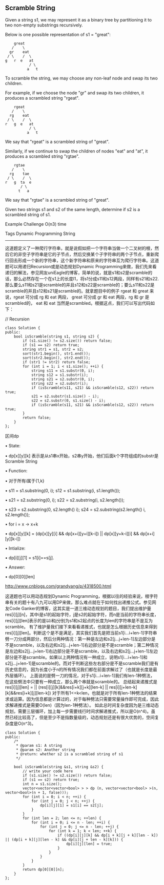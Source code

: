 ## Scramble String ##

Given a string s1, we may represent it as a binary tree by partitioning it to two non-empty substrings recursively.

Below is one possible representation of s1 = "great":

	    great
	   /    \
	  gr    eat
	 / \    /  \
	g   r  e   at
	           / \
	          a   t
To scramble the string, we may choose any non-leaf node and swap its two children.

For example, if we choose the node "gr" and swap its two children, it produces a scrambled string "rgeat".

	    rgeat
	   /    \
	  rg    eat
	 / \    /  \
	r   g  e   at
	           / \
	          a   t
We say that "rgeat" is a scrambled string of "great".

Similarly, if we continue to swap the children of nodes "eat" and "at", it produces a scrambled string "rgtae".

	    rgtae
	   /    \
	  rg    tae
	 / \    /  \
	r   g  ta  e
	       / \
	      t   a
We say that "rgtae" is a scrambled string of "great".

Given two strings s1 and s2 of the same length, determine if s2 is a scrambled string of s1.

Example
Challenge 
O(n3) time

Tags 
Dynamic Programming String

----------
这道题定义了一种爬行字符串，就是说假如把一个字符串当做一个二叉树的根，然后它的非空子字符串是它的子节点，然后交换某个子字符串的两个子节点，重新爬行回去形成一个新的字符串，这个新字符串和原来的字符串互为爬行字符串。这道题可以用递归Recursion或是动态规划Dynamic Programming来做，我们先来看递归的解法，参见网友uniEagle的博客，简单的说，就是s1和s2是scramble的话，那么必然存在一个在s1上的长度l1，将s1分成s11和s12两段，同样有s21和s22.那么要么s11和s21是scramble的并且s12和s22是scramble的；要么s11和s22是scramble的并且s12和s21是scramble的。就拿题目中的例子 rgeat 和 great 来说，rgeat 可分成 rg 和 eat 两段， great 可分成 gr 和 eat 两段，rg 和 gr 是scrambled的， eat 和 eat 当然是scrambled。根据这点，我们可以写出代码如下：

// Recursion

	class Solution {
	public:
	    bool isScramble(string s1, string s2) {
	        if (s1.size() != s2.size()) return false;
	        if (s1 == s2) return true;
	        string str1 = s1, str2 = s2;
	        sort(str1.begin(), str1.end());
	        sort(str2.begin(), str2.end());
	        if (str1 != str2) return false;
	        for (int i = 1; i < s1.size(); ++i) {
	            string s11 = s1.substr(0, i);
	            string s12 = s1.substr(i);
	            string s21 = s2.substr(0, i);
	            string s22 = s2.substr(i);
	            if (isScramble(s11, s21) && isScramble(s12, s22)) return true;
	            s21 = s2.substr(s1.size() - i);
	            s22 = s2.substr(0, s1.size() - i);
	            if (isScramble(s11, s21) && isScramble(s12, s22)) return true;
	        }
	        return false;
	    }
	};

区间dp

• State:

• dp[x][y][k] 表示是从s1串x开始，s2串y开始，他们后面k个字符组成的substr是Scramble String

• Function:

• 对于所有i属于{1,k}

• s11 = s1.substring(0, i); s12 = s1.substring(i, s1.length());

• s21 = s2.substring(0, i); s22 = s2.substring(i, s2.length());

• s23 = s2.substring(0, s2.length() i); s24 = s2.substring(s2.length() i, s2.length());

• for i = x -> x+k

• dp[x][y][k] = (dp[x][y][i] && dp[x+i][y+i][k-i]) || dp[x][y+k-i][i] && dp[x+i][y][k-i])

• Intialize:

• dp[i][j][1] = s1[i]==s[j].

• Answer:

• dp[0][0][len]

http://www.cnblogs.com/grandyang/p/4318500.html

这道题也可以用动态规划Dynamic Programming，根据以往的经验来说，根字符串有关的题十有八九可以用DP来做，那么难点就在于如何找出递推公式。参见网友Code Ganker的博客，这其实是一道三维动态规划的题目，我们提出维护量res[i][j][n]，其中i是s1的起始字符，j是s2的起始字符，而n是当前的字符串长度，res[i][j][len]表示的是以i和j分别为s1和s2起点的长度为len的字符串是不是互为scramble。
有了维护量我们接下来看看递推式，也就是怎么根据历史信息来得到res[i][j][len]。判断这个是不是满足，其实我们首先是把当前s1[i...i+len-1]字符串劈一刀分成两部分，然后分两种情况：第一种是左边和s2[j...j+len-1]左边部分是不是scramble，以及右边和s2[j...j+len-1]右边部分是不是scramble；第二种情况是左边和s2[j...j+len-1]右边部分是不是scramble，以及右边和s2[j...j+len-1]左边部分是不是scramble。如果以上两种情况有一种成立，说明s1[i...i+len-1]和s2[j...j+len-1]是scramble的。而对于判断这些左右部分是不是scramble我们是有历史信息的，因为长度小于n的所有情况我们都在前面求解过了（也就是长度是最外层循环）。
上面说的是劈一刀的情况，对于s1[i...i+len-1]我们有len-1种劈法，在这些劈法中只要有一种成立，那么两个串就是scramble的。
总结起来递推式是res[i][j][len] = || (res[i][j][k]&&res[i+k][j+k][len-k] || res[i][j+len-k][k]&&res[i+k][j][len-k]) 对于所有1<=k<len，也就是对于所有len-1种劈法的结果求或运算。因为信息都是计算过的，对于每种劈法只需要常量操作即可完成，因此求解递推式是需要O(len)（因为len-1种劈法）。
如此总时间复杂度因为是三维动态规划，需要三层循环，加上每一步需要线行时间求解递推式，所以是O(n^4)。虽然已经比较高了，但是至少不是指数量级的，动态规划还是有很大优势的，空间复杂度是O(n^3)。

	class Solution {
	public:
	    /*
	     * @param s1: A string
	     * @param s2: Another string
	     * @return: whether s2 is a scrambled string of s1
	     */
	    
	    bool isScramble(string &s1, string &s2) {
	        // write your code here
	        if (s1.size() != s2.size()) return false;
	        if (s1 == s2) return true;
	        int n = s1.size();
	        vector<vector<vector<bool> > > dp (n, vector<vector<bool> >(n, vector<bool>(n + 1, false)));
	        for (int i = 0; i < n; ++i) {
	            for (int j = 0; j < n; ++j) {
	                dp[i][j][1] = s1[i] == s2[j];
	            }
	        }
	        for (int len = 2; len <= n; ++len) {
	            for (int i = 0; i <= n - len; ++i) {
	                for (int j = 0; j <= n - len; ++j) {
	                    for (int k = 1; k < len; ++k) {
	                        if ((dp[i][j][k] && dp[i + k][j + k][len - k]) || (dp[i + k][j][len - k] && dp[i][j + len - k][k])) {
	                            dp[i][j][len] = true;
	                        }
	                    }
	                }
	            }
	        }
	        return dp[0][0][n];
	    }
	};